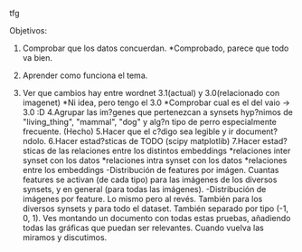 tfg

Objetivos:
1. Comprobar que los datos concuerdan.
    *Comprobado, parece que todo va bien.
2. Aprender como funciona el tema.

3. Ver que cambios hay entre wordnet 3.1(actual) y 3.0(relacionado con imagenet)
    *Ni idea, pero tengo el 3.0
    *Comprobar cual es el del vaio -> 3.0 :D
4.Agrupar las im?genes que pertenezcan a synsets hyp?nimos de "living_thing", "mammal", "dog"
    y alg?n tipo de perro especialmente frecuente. (Hecho)
5.Hacer que el c?digo sea legible y ir document?ndolo.
6.Hacer estad?sticas de TODO (scipy matplotlib)
7.Hacer estad?sticas de las relaciones entre los distintos embeddings
    *relaciones inter synset con los datos
    *relaciones intra synset con los datos
    *relaciones entre los embeddings
    -Distribución de features por imágen. Cuantas features se activan (de cada tipo) para las imágenes de los diversos synsets, y en general (para todas las imágenes).
    -Distribución de imágenes por feature. Lo mismo pero al revés. También para los diversos synsets y para todo el dataset. También separado por tipo (-1, 0, 1).
    Ves montando un documento con todas estas pruebas, añadiendo todas las gráficas que puedan ser relevantes. Cuando vuelva las miramos y discutimos.